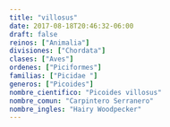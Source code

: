 ```yaml
---
title: "villosus"
date: 2017-08-18T20:46:32-06:00
draft: false
reinos: ["Animalia"]
divisiones: ["Chordata"]
clases: ["Aves"]
ordenes: ["Piciformes"]
familias: ["Picidae "]
generos: ["Picoides"]
nombre_cientifico: "Picoides villosus"
nombre_comun: "Carpintero Serranero"
nombre_ingles: "Hairy Woodpecker"
---
```

